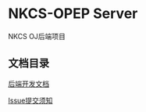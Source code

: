 # NKCS-OPEP Server
NKCS OJ后端项目
## 文档目录
[后端开发文档](https://github.com/nkucs/server/wiki/%E5%90%8E%E7%AB%AF%E5%BC%80%E5%8F%91%E6%96%87%E6%A1%A3)  


[Issue提交须知](https://github.com/nkucs/opep/blob/master/README.md)
